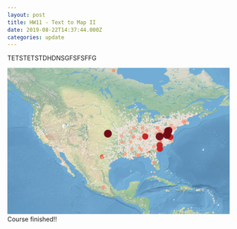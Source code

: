```yaml
---
layout: post
title: HW11 - Text to Map II
date: 2019-08-22T14:37:44.000Z
categories: update
---
```

TETSTETSTDHDNSGFSFSFFG

<img src="/images/fulls/Dispatch-freq-1861-1865_GIF-Animation_MID.gif" class="fit image"> Course finished!!
